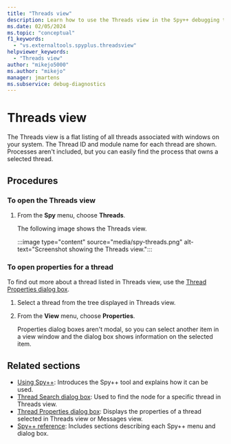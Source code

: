 ```yaml
---
title: "Threads view"
description: Learn how to use the Threads view in the Spy++ debugging tool. The Threads view is a flat listing of all threads associated with windows on your system.
ms.date: 02/05/2024
ms.topic: "conceptual"
f1_keywords:
  - "vs.externaltools.spyplus.threadsview"
helpviewer_keywords:
  - "Threads view"
author: "mikejo5000"
ms.author: "mikejo"
manager: jmartens
ms.subservice: debug-diagnostics
---
```


# Threads view

The Threads view is a flat listing of all threads associated with windows on your system. The Thread ID and module name for each thread are shown. Processes aren't included, but you can easily find the process that owns a selected thread.

## Procedures

### To open the Threads view

1. From the **Spy** menu, choose **Threads**.

   The following image shows the Threads view.

    :::image type="content" source="media/spy-threads.png" alt-text="Screenshot showing the Threads view.":::

### To open properties for a thread

To find out more about a thread listed in Threads view, use the [Thread Properties dialog box](thread-properties-dialog-box.md).

1. Select a thread from the tree displayed in Threads view.

2. From the **View** menu, choose **Properties**.

   Properties dialog boxes aren't modal, so you can select another item in a view window and the dialog box shows information on the selected item.

## Related sections

- [Using Spy++](using-spy-increment.md): Introduces the Spy++ tool and explains how it can be used.
- [Thread Search dialog box](search-tools-for-spy-increment-views.md#thread-search): Used to find the node for a specific thread in Threads view.
- [Thread Properties dialog box](thread-properties-dialog-box.md): Displays the properties of a thread selected in Threads view or Messages view.
- [Spy++ reference](spy-increment-reference.md): Includes sections describing each Spy++ menu and dialog box.